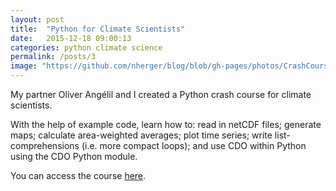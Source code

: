 ```yaml
---
layout: post
title:  "Python for Climate Scientists"
date:   2015-12-18 09:00:13
categories: python climate science
permalink: /posts/3
image: "https://github.com/nherger/blog/blob/gh-pages/photos/CrashCourse_banner.jpg?raw=true"
---
```


My partner Oliver Angélil and I created a Python crash course for climate scientists.

<!--more-->

With the help of example code, learn how to: read in netCDF files; generate maps; calculate area-weighted averages; plot time series; write list-comprehensions (i.e. more compact loops); and use CDO within Python using the CDO Python module.

You can access the course <a href="http://snoek.ddns.net/~oliver/mysite/python-crash-course.html" target="_blank">here</a>.
